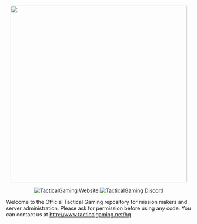 <p align="center">
    <img src="https://i.imgur.com/FiOox9O.png" width="480">
</p>

<p align="center">
    <a href="http://www.tacticalgaming.net/hq">
        <img src="https://img.shields.io/website-up-down-green-red/http/shields.io.svg?label=TacticalGaming" alt="TacticalGaming Website">
    </a>
    <a href="https://discord.gg/Y9pG6t">
        <img src="https://img.shields.io/discord/194642877501014016.svg" alt="TacticalGaming Discord">
    </a>
</p>

Welcome to the Official Tactical Gaming repository for mission makers and server administration. Please ask for permission before using any code. You can contact us at http://www.tacticalgaming.net/hq